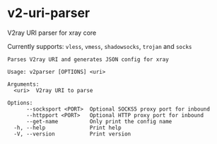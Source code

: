 # v2-uri-parser

V2ray URI parser for xray core

Currently supports: `vless`, `vmess`, `shadowsocks`, `trojan` and `socks`

```
Parses V2ray URI and generates JSON config for xray

Usage: v2parser [OPTIONS] <uri>

Arguments:
  <uri>  V2ray URI to parse

Options:
      --socksport <PORT>  Optional SOCKS5 proxy port for inbound
      --httpport <PORT>   Optional HTTP proxy port for inbound
      --get-name          Only print the config name
  -h, --help              Print help
  -V, --version           Print version
```
